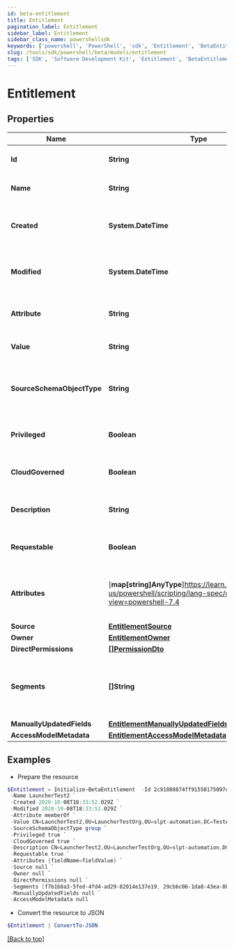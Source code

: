 ```yaml
---
id: beta-entitlement
title: Entitlement
pagination_label: Entitlement
sidebar_label: Entitlement
sidebar_class_name: powershellsdk
keywords: ['powershell', 'PowerShell', 'sdk', 'Entitlement', 'BetaEntitlement']
slug: /tools/sdk/powershell/beta/models/entitlement
tags: ['SDK', 'Software Development Kit', 'Entitlement', 'BetaEntitlement']
---
```


# Entitlement

## Properties

| Name | Type | Description | Notes |
| --- | --- | --- | --- |
| **Id** | **String** | The entitlement id | [optional] |
| **Name** | **String** | The entitlement name | [optional] |
| **Created** | **System.DateTime** | Time when the entitlement was created | [optional] |
| **Modified** | **System.DateTime** | Time when the entitlement was last modified | [optional] |
| **Attribute** | **String** | The entitlement attribute name | [optional] |
| **Value** | **String** | The value of the entitlement | [optional] |
| **SourceSchemaObjectType** | **String** | The object type of the entitlement from the source schema | [optional] |
| **Privileged** | **Boolean** | True if the entitlement is privileged | [optional] [default to $false] |
| **CloudGoverned** | **Boolean** | True if the entitlement is cloud governed | [optional] [default to $false] |
| **Description** | **String** | The description of the entitlement | [optional] |
| **Requestable** | **Boolean** | True if the entitlement is requestable | [optional] [default to $false] |
| **Attributes** | [**map[string]AnyType**]https://learn.microsoft.com/en-us/powershell/scripting/lang-spec/chapter-04?view=powershell-7.4 | A map of free-form key-value pairs from the source system | [optional] |
| **Source** | [**EntitlementSource**](entitlement-source) |  | [optional] |
| **Owner** | [**EntitlementOwner**](entitlement-owner) |  | [optional] |
| **DirectPermissions** | [**[]PermissionDto**](permission-dto) |  | [optional] |
| **Segments** | **[]String** | List of IDs of segments, if any, to which this Entitlement is assigned. | [optional] |
| **ManuallyUpdatedFields** | [**EntitlementManuallyUpdatedFields**](entitlement-manually-updated-fields) |  | [optional] |
| **AccessModelMetadata** | [**EntitlementAccessModelMetadata**](entitlement-access-model-metadata) |  | [optional] |

## Examples

- Prepare the resource

```powershell
$Entitlement = Initialize-BetaEntitlement  -Id 2c91808874ff91550175097daaec161c `
 -Name LauncherTest2 `
 -Created 2020-10-08T18:33:52.029Z `
 -Modified 2020-10-08T18:33:52.029Z `
 -Attribute memberOf `
 -Value CN=LauncherTest2,OU=LauncherTestOrg,OU=slpt-automation,DC=TestAutomationAD,DC=local `
 -SourceSchemaObjectType group `
 -Privileged true `
 -CloudGoverned true `
 -Description CN=LauncherTest2,OU=LauncherTestOrg,OU=slpt-automation,DC=TestAutomationAD,DC=local `
 -Requestable true `
 -Attributes {fieldName=fieldValue} `
 -Source null `
 -Owner null `
 -DirectPermissions null `
 -Segments [f7b1b8a3-5fed-4fd4-ad29-82014e137e19, 29cb6c06-1da8-43ea-8be4-b3125f248f2a] `
 -ManuallyUpdatedFields null `
 -AccessModelMetadata null
```

- Convert the resource to JSON

```powershell
$Entitlement | ConvertTo-JSON
```

[[Back to top]](#)
